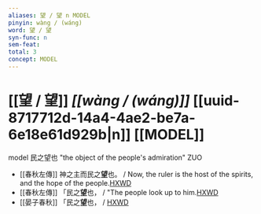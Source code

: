 ```yaml
---
aliases: 望 / 望 n MODEL
pinyin: wàng / (wáng)
word: 望 / 望
syn-func: n
sem-feat: 
total: 3
concept: MODEL 
---
```

# [[望 / 望]] *[[wàng / (wáng)]]*  [[uuid-8717712d-14a4-4ae2-be7a-6e18e61d929b|n]] [[MODEL]]
model 民之望也 "the object of the people's admiration" ZUO
 - [[春秋左傳]] 神之主而民之**望**也。 / Now, the ruler is the host of the spirits, and the hope of the people.[HXWD](https://hxwd.org/textview.html?location=KR1e0001_tls_009-330a.19)
 - [[春秋左傳]] 「民之**望**也， / "The people look up to him.[HXWD](https://hxwd.org/textview.html?location=KR1e0001_tls_009-602a.42)
 - [[晏子春秋]] 「民之**望**也， / [HXWD](https://hxwd.org/textview.html?location=KR2g0003_tls_005-4a.78)